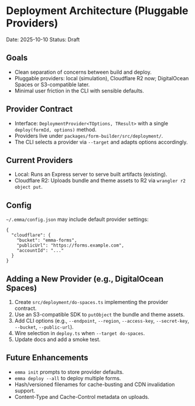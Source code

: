 # Deployment Architecture (Pluggable Providers)

Date: 2025-10-10
Status: Draft

## Goals

- Clean separation of concerns between build and deploy.
- Pluggable providers: local (simulation), Cloudflare R2 now; DigitalOcean Spaces or S3-compatible later.
- Minimal user friction in the CLI with sensible defaults.

## Provider Contract

- Interface: `DeploymentProvider<TOptions, TResult>` with a single `deploy(formId, options)` method.
- Providers live under `packages/form-builder/src/deployment/`.
- The CLI selects a provider via `--target` and adapts options accordingly.

## Current Providers

- Local: Runs an Express server to serve built artifacts (existing).
- Cloudflare R2: Uploads bundle and theme assets to R2 via `wrangler r2 object put`.

## Config

`~/.emma/config.json` may include default provider settings:

```
{
  "cloudflare": {
    "bucket": "emma-forms",
    "publicUrl": "https://forms.example.com",
    "accountId": "..."
  }
}
```

## Adding a New Provider (e.g., DigitalOcean Spaces)

1. Create `src/deployment/do-spaces.ts` implementing the provider contract.
2. Use an S3-compatible SDK to `putObject` the bundle and theme assets.
3. Add CLI options (e.g., `--endpoint`, `--region`, `--access-key`, `--secret-key`, `--bucket`, `--public-url`).
4. Wire selection in `deploy.ts` when `--target do-spaces`.
5. Update docs and add a smoke test.

## Future Enhancements

- `emma init` prompts to store provider defaults.
- `emma deploy --all` to deploy multiple forms.
- Hash/versioned filenames for cache-busting and CDN invalidation support.
- Content-Type and Cache-Control metadata on uploads.

